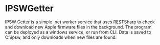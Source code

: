 # IPSWGetter
IPSW Getter is a simple .net worker service that uses RESTSharp to check and download new Apple firmware files in the background.
The program can be deployed as a windows service, or run from CLI. Data is saved to C:\ipsw, and only downloads when new files are found.
